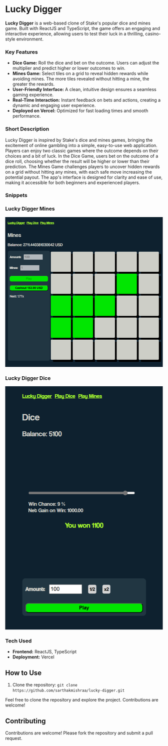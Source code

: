 # Lucky Digger

**Lucky Digger** is a web-based clone of Stake's popular dice and mines game. Built with ReactJS and TypeScript, the game offers an engaging and interactive experience, allowing users to test their luck in a thrilling, casino-style environment.

### Key Features
- **Dice Game:** Roll the dice and bet on the outcome. Users can adjust the multiplier and predict higher or lower outcomes to win.
- **Mines Game:** Select tiles on a grid to reveal hidden rewards while avoiding mines. The more tiles revealed without hitting a mine, the greater the rewards.
- **User-Friendly Interface:** A clean, intuitive design ensures a seamless gaming experience.
- **Real-Time Interaction:** Instant feedback on bets and actions, creating a dynamic and engaging user experience.
- **Deployed on Vercel:** Optimized for fast loading times and smooth performance.

### Short Description
Lucky Digger is inspired by Stake's dice and mines games, bringing the excitement of online gambling into a simple, easy-to-use web application. Players can enjoy two classic games where the outcome depends on their choices and a bit of luck. In the Dice Game, users bet on the outcome of a dice roll, choosing whether the result will be higher or lower than their prediction. The Mines Game challenges players to uncover hidden rewards on a grid without hitting any mines, with each safe move increasing the potential payout. The app's interface is designed for clarity and ease of use, making it accessible for both beginners and experienced players.

### Snippets
<h3>Lucky Digger Mines</h3>
<img src="./public/mines_snip.png" width="600" />
<h3>Lucky Digger Dice</h3>
<img src="./public/dice_snip.png" width="600" />

### Tech Used
- **Frontend:** ReactJS, TypeScript
- **Deployment:** Vercel

## How to Use

1. Clone the repository: `git clone https://github.com/sarthakmishraa/lucky-digger.git`

Feel free to clone the repository and explore the project. Contributions are welcome!

## Contributing
Contributions are welcome! Please fork the repository and submit a pull request.